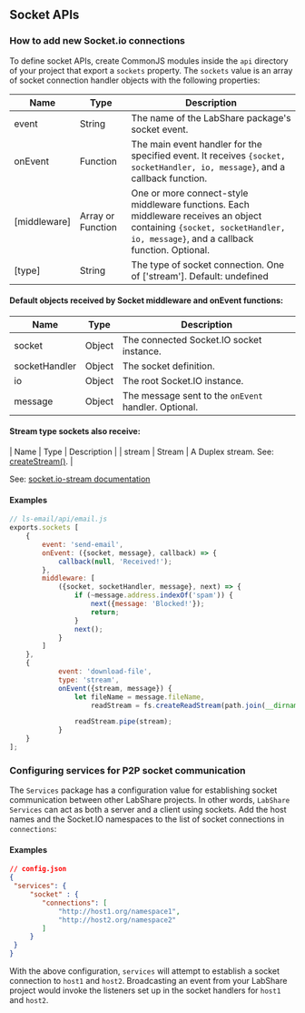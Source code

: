 ## Socket APIs

### How to add new Socket.io connections

To define socket APIs, create CommonJS modules inside the `api` directory of
your project that export a `sockets` property.  The `sockets` value is an array of socket connection handler objects with the following properties:

| Name | Type | Description |
| ---- | ---- | ----------- |
| event | String | The name of the LabShare package's socket event. |
| onEvent | Function | The main event handler for the specified event. It receives `{socket, socketHandler, io, message}`, and a callback function. |
| [middleware] | Array or Function | One or more connect-style middleware functions. Each middleware receives an object containing `{socket, socketHandler, io, message}`, and a callback function. Optional. |
| [type] | String | The type of socket connection. One of ['stream']. Default: undefined |

#### Default objects received by Socket middleware and onEvent functions:

| Name | Type | Description |
| ---- | ---- | ----------- |
| socket | Object | The connected Socket.IO socket instance. |
| socketHandler | Object | The socket definition. |
| io | Object | The root Socket.IO instance. |
| message | Object | The message sent to the `onEvent` handler. Optional. |

#### Stream type sockets also receive:

| Name | Type | Description |
| stream | Stream | A Duplex stream. See: [createStream()](https://www.npmjs.com/package/socket.io-stream#sscreatestreamoptions). |

See: [socket.io-stream documentation](https://www.npmjs.com/package/socket.io-stream#documentation)

#### Examples

```javascript
// ls-email/api/email.js
exports.sockets [
    {
        event: 'send-email',
        onEvent: ({socket, message}, callback) => {
            callback(null, 'Received!');
        },
        middleware: [
            ({socket, socketHandler, message}, next) => {
                if (~message.address.indexOf('spam')) {
                    next({message: 'Blocked!'});
                    return;
                }
                next();
            }
        ]
    },
    {
            event: 'download-file',
            type: 'stream',
            onEvent({stream, message}) {
                let fileName = message.fileName,
                    readStream = fs.createReadStream(path.join(__dirname, fileName));

                readStream.pipe(stream);
            }
    }
];
```

### Configuring services for P2P socket communication

The `Services` package has a configuration value for establishing socket
communication between other LabShare projects. In other words, `LabShare Services` can act as both a server and a client using sockets. Add the host names and the Socket.IO
namespaces to the list of socket connections in `connections`:

#### Examples

```json
// config.json
{
 "services": {
     "socket" : {
        "connections": [
            "http://host1.org/namespace1",
            "http://host2.org/namespace2"
        ]
     }
 }
}
```

With the above configuration, `services` will attempt to establish a socket
connection to `host1` and `host2`. Broadcasting an event
from your LabShare project would invoke the listeners set up in the socket handlers for `host1` and `host2`.

